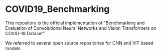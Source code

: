 # COVID19_Benchmarking

This repository is the official implementation of "Benchmarking and Evaluation of Convolutional Neural Networks and Vision Transformers on COVID-19 Dataset" 





We referred to several open source repositories for CNN and ViT based models 
